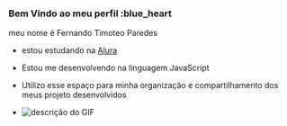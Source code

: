 ### Bem Vindo ao meu perfil :blue_heart

meu nome é Fernando Timoteo Paredes

- estou estudando na [Alura](https://www.alura.com.br/)
- Estou me desenvolvendo na linguagem JavaScript
- Utilizo esse espaço para minha organização e compartilhamento dos meus projeto desenvolvidos

- ![descrição do GIF](https://blog.hubspot.com/hs-fs/hubfs/Smiling%20Leo%20Perfect%20GIF.gif?width=595&height=400&name=Smiling%20Leo%20Perfect%20GIF.gif)

